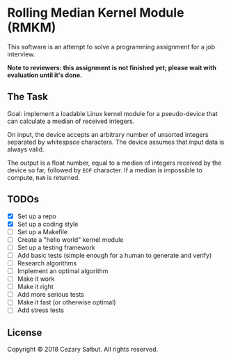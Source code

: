 # Rolling Median Kernel Module (RMKM)

This software is an attempt to solve a programming assignment for a job interview.

**Note to reviewers: this assignment is not finished yet; please wait with evaluation until it's done.**

## The Task

Goal: implement a loadable Linux kernel module for a pseudo-device that can calculate a median of received integers.

On input, the device accepts an arbitrary number of unsorted integers separated by whitespace characters. The device assumes that input data is always valid.

The output is a float number, equal to a median of integers received by the device so far, followed by `EOF` character. If a median is impossible to compute, `NaN` is returned.

## TODOs

- [x] Set up a repo
- [x] Set up a coding style
- [ ] Set up a Makefile
- [ ] Create a "hello world" kernel module
- [ ] Set up a testing framework
- [ ] Add basic tests (simple enough for a human to generate and verify)
- [ ] Research algorithms
- [ ] Implement an optimal algorithm
- [ ] Make it work
- [ ] Make it right
- [ ] Add more serious tests
- [ ] Make it fast (or otherwise optimal)
- [ ] Add stress tests

## License

Copyright © 2018 Cezary Sałbut. All rights reserved.
